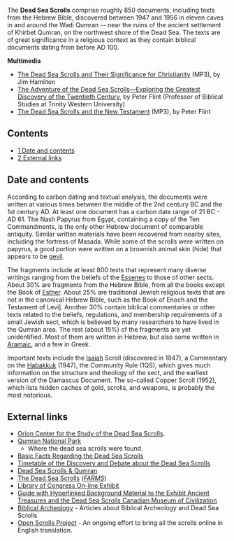 The **Dead Sea Scrolls** comprise roughly 850 documents, including
texts from the Hebrew Bible, discovered between 1947 and 1956 in
eleven caves in and around the Wadi Qumran -- near the ruins of the
ancient settlement of Khirbet Qumran, on the northwest shore of the
Dead Sea. The texts are of great significance in a religious
context as they contain biblical documents dating from before AD
100.

**Multimedia**

-   [The Dead Sea Scrolls and Their Significance for Christianity](http://www.swbts.edu/faculty/jhamilton/documents/dss_lecture.mp3)
    (MP3), by Jim Hamilton
-   [The Adventure of the Dead Sea Scrolls—Exploring the Greatest Discovery of the Twentieth Century](http://kennedy.byu.edu/events/mp3playing.php?id=14),
    by Peter Flint (Professor of Biblical Studies at Trinity Western
    University)
-   [The Dead Sea Scrolls and the New Testament](http://www.logos.com/media/lecture/FlintDeadSeaScrolls120407.mp3)
    (MP3), by Peter Flint

## Contents

-   [1 Date and contents](#Date_and_contents)
-   [2 External links](#External_links)


## Date and contents

According to carbon dating and textual analysis, the documents were
written at various times between the middle of the 2nd century BC
and the 1st century AD. At least one document has a carbon date
range of 21 BC - AD 61. The Nash Papyrus from Egypt, containing a
copy of the Ten Commandments, is the only other Hebrew document of
comparable antiquity. Similar written materials have been recovered
from nearby sites, including the fortress of Masada. While some of
the scrolls were written on papyrus, a good portion were written on
a brownish animal skin (hide) that appears to be
[gevil](http://en.wikipedia.org/wiki/gevil "w:gevil").

The fragments include at least 800 texts that represent many
diverse writings ranging from the beliefs of the
[Essenes](Essenes "Essenes") to those of other sects. About 30% are
fragments from the Hebrew Bible, from all the books except the Book
of [Esther](Book_of_Esther "Book of Esther"). About 25% are
traditional Jewish religious texts that are not in the canonical
Hebrew Bible, such as the Book of Enoch and the Testament of Levi].
Another 30% contain biblical commentaries or other texts related to
the beliefs, regulations, and membership requirements of a small
Jewish sect, which is believed by many researchers to have lived in
the Qumran area. The rest (about 15%) of the fragments are yet
unidentified. Most of them are written in Hebrew, but also some
written in [Aramaic](Aramaic "Aramaic"), and a few in Greek.

Important texts include the
[Isaiah](Book_of_Isaiah "Book of Isaiah") Scroll (discovered in
1947), a Commentary on the
[Habakkuk](Book_of_Habakkuk "Book of Habakkuk") (1947), the
Community Rule (1QS), which gives much information on the structure
and theology of the sect, and the earliest version of the Damascus
Document. The so-called Copper Scroll (1952), which lists hidden
caches of gold, scrolls, and weapons, is probably the most
notorious.

## External links

-   [Orion Center for the Study of the Dead Sea Scrolls](http://orion.mscc.huji.ac.il/).
-   [Qumran National Park](http://www.trekker.co.il/english/dead-sea-scrolls-qumran.htm)
    - Where the dead sea scrolls were found.
-   [Basic Facts Regarding the Dead Sea Scrolls](http://www.uncc.edu/jdtabor/dssfacts.html)
-   [Timetable of the Discovery and Debate about the Dead Sea Scrolls](http://virtualreligion.net/iho/dss.html)
-   [Dead Sea Scrolls & Qumran](http://www.flash.net/~hoselton/deadsea/deadsea.htm)
-   [The Dead Sea Scrolls](http://farms.byu.edu/dss/index.html?selection=&cat=0)
    (*[FARMS](FARMS "FARMS")*)
-   [Library of Congress On-line Exhibit](http://www.ibiblio.org/expo/deadsea.scrolls.exhibit/intro.html)
-   [Guide with Hyperlinked Background Material to the Exhibit Ancient Treasures and the Dead Sea Scrolls Canadian Museum of Civilization](http://www.houseofdavid.ca/treas_dss.htm)
-   [Biblical Archeology](http://www.BiblicalArcheology.Net) -
    Articles about Biblical Archeology and Dead Sea Scrolls
-   [Open Scrolls Project](http://www.openscrolls.org/) - An
    ongoing effort to bring all the scrolls online in English
    translation.



